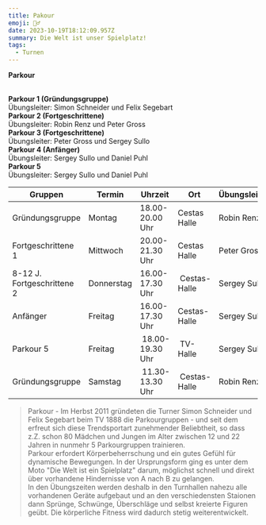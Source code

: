```yaml
---
title: Pakour
emoji: 🤸‍♂️
date: 2023-10-19T18:12:09.957Z
summary: Die Welt ist unser Spielplatz!
tags:
  - Turnen
---
```

**Parkour**

\
**Parkour 1 (Gründungsgruppe)**\
Übungsleiter: Simon Schneider und Felix Segebart\
**Parkour 2 (Fortgeschrittene)**\
Übungsleiter: Robin Renz und Peter Gross\
**Parkour 3 (Fortgeschrittene)**\
Übungsleiter: Peter Gross und Sergey Sullo\
**Parkour 4 (Anfänger)**\
Übungsleiter: Sergey Sullo und Daniel Puhl\
**Parkour 5**\
Übungsleiter: Sergey Sullo und Daniel Puhl

| **Gruppen**                  | **Termin**  | **Uhrzeit**       | **Ort**       | **Übungsleiter** |
| ---------------------------- | ----------- | ----------------- | ------------- | ---------------- |
| ﻿Gründungsgruppe             | Montag      | 1﻿8.00-20.00 Uhr  | Cestas Halle  | R﻿obin Renz      |
| Fortgeschrittene 1           | Mittwoch    | 20.00-21.30 Uhr   | Cestas Halle  | P﻿eter Gross     |
| 8﻿-12 J. F﻿ortgeschrittene 2 | D﻿onnerstag | 1﻿6.00-17.30 Uhr  |  Cestas-Halle | S﻿ergey Sullo    |
| Anfänger                     | Freitag     | 16.00-17.30 Uhr   | Cestas-Halle  | Sergey Sullo     |
| P﻿arkour 5                   | Freitag     |  18.00-19.30 Uhr  |  TV-Halle     | S﻿ergey Sullo    |
| Gründungsgruppe              | S﻿amstag    |  1﻿1.30-13.30 Uhr |  Cestas-Halle | R﻿obin Renz      |

> Parkour - Im Herbst 2011 gründeten die Turner Simon Schneider und Felix Segebart beim TV 1888 die Parkourgruppen - und seit dem erfreut sich diese Trendsportart zunehmender Beliebtheit, so dass z.Z. schon 80 Mädchen und Jungen im Alter zwischen 12 und 22 Jahren in nunmehr 5 Parkourgruppen trainieren.\
> Parkour erfordert Körperbeherrschung und ein gutes Gefühl für dynamische Bewegungen. In der Ursprungsform ging es unter dem Moto "Die Welt ist ein Spielplatz" darum, möglichst schnell und direkt über vorhandene Hindernisse von A nach B zu gelangen.\
> In den Übungszeiten werden deshalb in den Turnhallen nahezu alle vorhandenen Geräte aufgebaut und an den verschiedensten Staionen dann Sprünge, Schwünge, Überschläge und selbst kreierte Figuren geübt. Die körperliche Fitness wird dadurch stetig weiterentwickelt.